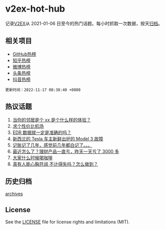 # v2ex-hot-hub

 记录[V2EX](https://www.v2ex.com/)从 2021-01-06 日至今的热门话题。每小时抓取一次数据，按天[归档](archives)。
 
 ## 相关项目

- [GitHub热榜](https://github.com/snaildev/github-hot-hub)
- [知乎热榜](https://github.com/snaildev/zhihu-hot-hub)
- [微博热榜](https://github.com/snaildev/weibo-hot-hub)
- [头条热榜](https://github.com/snaildev/toutiao-hot-hub)
- [抖音热榜](https://github.com/snaildev/douyin-hot-hub)


 `更新时间：2022-11-17 08:38:40 +0800`

## 热议话题

1. [当你的邻居是个 xx 是个什么样的体验？](https://www.v2ex.com/t/895594)
1. [求个性价比机场](https://www.v2ex.com/t/895634)
1. [EDR 数据就一定是准确的吗？](https://www.v2ex.com/t/895558)
1. [新西兰的 Tesla 车主新鲜出炉的 Model 3 故障](https://www.v2ex.com/t/895638)
1. [记账记了几年，感觉前几年都白记了。。。](https://www.v2ex.com/t/895613)
1. [最近怎么了？理财产品一直亏，昨天一天亏了 3000 多](https://www.v2ex.com/t/895604)
1. [大家什么时候喝咖啡](https://www.v2ex.com/t/895646)
1. [真有人能心胸开阔 不计得失吗？怎么做到？](https://www.v2ex.com/t/895668)

## 历史归档

[archives](archives)

## License

See the [LICENSE](LICENSE) file for license rights and limitations (MIT).
